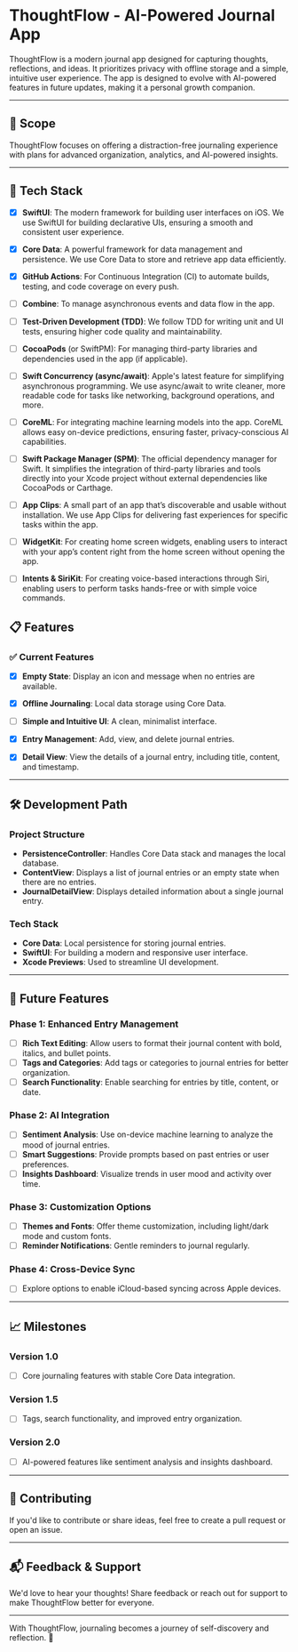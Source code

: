 # ThoughtFlow - AI-Powered Journal App  

ThoughtFlow is a modern journal app designed for capturing thoughts, reflections, and ideas. It prioritizes privacy with offline storage and a simple, intuitive user experience. The app is designed to evolve with AI-powered features in future updates, making it a personal growth companion.  

---

## 🚀 **Scope**  
ThoughtFlow focuses on offering a distraction-free journaling experience with plans for advanced organization, analytics, and AI-powered insights.

---

## 🚀 **Tech Stack**

- [x] **SwiftUI**: The modern framework for building user interfaces on iOS. We use SwiftUI for building declarative UIs, ensuring a smooth and consistent user experience.
- [x] **Core Data**: A powerful framework for data management and persistence. We use Core Data to store and retrieve app data efficiently.
- [x] **GitHub Actions**: For Continuous Integration (CI) to automate builds, testing, and code coverage on every push.
- [ ]  **Combine**: To manage asynchronous events and data flow in the app.
- [ ] **Test-Driven Development (TDD)**: We follow TDD for writing unit and UI tests, ensuring higher code quality and maintainability.
- [ ] **CocoaPods** (or SwiftPM): For managing third-party libraries and dependencies used in the app (if applicable).
- [ ] **Swift Concurrency (async/await)**: Apple's latest feature for simplifying asynchronous programming. We use async/await to write cleaner, more readable code for tasks like networking, background operations, and more.
- [ ] **CoreML**: For integrating machine learning models into the app. CoreML allows easy on-device predictions, ensuring faster, privacy-conscious AI capabilities.
- [ ] **Swift Package Manager (SPM)**: The official dependency manager for Swift. It simplifies the integration of third-party libraries and tools directly into your Xcode project without external dependencies like CocoaPods or Carthage.
- [ ] **App Clips**: A small part of an app that’s discoverable and usable without installation. We use App Clips for delivering fast experiences for specific tasks within the app.
- [ ] **WidgetKit**: For creating home screen widgets, enabling users to interact with your app’s content right from the home screen without opening the app.
- [ ] **Intents & SiriKit**: For creating voice-based interactions through Siri, enabling users to perform tasks hands-free or with simple voice commands.


## 📋 **Features**  

### ✅ Current Features  
- [x] **Empty State**: Display an icon and message when no entries are available. 
- [x] **Offline Journaling**: Local data storage using Core Data.  
- [ ] **Simple and Intuitive UI**: A clean, minimalist interface.  
- [x] **Entry Management**: Add, view, and delete journal entries.  
- [x] **Detail View**: View the details of a journal entry, including title, content, and timestamp.  
 

---

## 🛠️ **Development Path**  

### **Project Structure**
- **PersistenceController**: Handles Core Data stack and manages the local database.
- **ContentView**: Displays a list of journal entries or an empty state when there are no entries.
- **JournalDetailView**: Displays detailed information about a single journal entry.

### **Tech Stack**  
- **Core Data**: Local persistence for storing journal entries.
- **SwiftUI**: For building a modern and responsive user interface.
- **Xcode Previews**: Used to streamline UI development.

---

## 🌟 **Future Features**  

### **Phase 1: Enhanced Entry Management**  
- [ ] **Rich Text Editing**: Allow users to format their journal content with bold, italics, and bullet points.  
- [ ] **Tags and Categories**: Add tags or categories to journal entries for better organization.  
- [ ] **Search Functionality**: Enable searching for entries by title, content, or date.  

### **Phase 2: AI Integration**  
- [ ] **Sentiment Analysis**: Use on-device machine learning to analyze the mood of journal entries.  
- [ ] **Smart Suggestions**: Provide prompts based on past entries or user preferences.  
- [ ] **Insights Dashboard**: Visualize trends in user mood and activity over time.  

### **Phase 3: Customization Options**  
- [ ] **Themes and Fonts**: Offer theme customization, including light/dark mode and custom fonts.  
- [ ] **Reminder Notifications**: Gentle reminders to journal regularly.  

### **Phase 4: Cross-Device Sync**  
- [ ] Explore options to enable iCloud-based syncing across Apple devices.  

---

## 📈 **Milestones**  

### Version 1.0  
- [ ] Core journaling features with stable Core Data integration.  

### Version 1.5  
- [ ] Tags, search functionality, and improved entry organization.  

### Version 2.0  
- [ ] AI-powered features like sentiment analysis and insights dashboard.  

---

## 🤝 **Contributing**  
If you'd like to contribute or share ideas, feel free to create a pull request or open an issue.

---

## 📬 **Feedback & Support**  
We'd love to hear your thoughts! Share feedback or reach out for support to make ThoughtFlow better for everyone.  

---

With ThoughtFlow, journaling becomes a journey of self-discovery and reflection. 🌟
